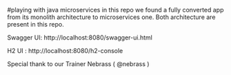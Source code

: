 #playing with java microservices
in this repo we found a fully converted app from its monolith architecture to microservices one. 
Both architecture are present in this repo. 


Swagger UI: http://localhost:8080/swagger-ui.html 

H2 UI : http://localhost:8080/h2-console


Special thank to our Trainer  Nebrass ( @nebrass )
